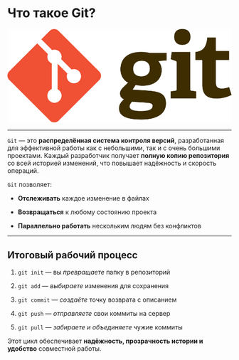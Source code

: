 # Что такое Git?

![git-logo](gitlogo.png "Git")

---

`Git` — это **распределённая система контроля версий**, разработанная для эффективной работы как с небольшими, так и с очень большими проектами. Каждый разработчик получает **полную копию репозитория** со всей историей изменений, что повышает надёжность и скорость операций.

`Git` позволяет:

  * **Отслеживать** каждое изменение в файлах

  * **Возвращаться** к любому состоянию проекта

  * **Параллельно работать** нескольким людям без конфликтов

---

## Итоговый рабочий процесс

   1. `git init` — вы *превращаете* папку в репозиторий

   2. `git add` — *выбираете* изменения для сохранения

   3. `git commit` — *создаёте* точку возврата с описанием

   4. `git push` — *отправляете* свои коммиты на сервер

   5. `git pull` — *забираете и объединяете* чужие коммиты

Этот цикл обеспечивает **надёжность, прозрачность истории и удобство** совместной работы.